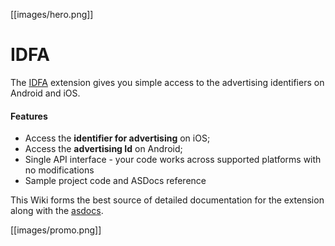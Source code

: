 
[[images/hero.png]]

# IDFA

The [IDFA](https://airnativeextensions.com/extension/com.distriqt.IDFA) extension 
gives you simple access to the advertising identifiers on Android and iOS.

#### Features

- Access the **identifier for advertising** on iOS;
- Access the **advertising Id** on Android;
- Single API interface - your code works across supported platforms with no modifications
- Sample project code and ASDocs reference



This Wiki forms the best source of detailed documentation for the extension along with 
the [asdocs](https://distriqt.github.io/ANE-IDFA/asdocs). 


[[images/promo.png]]
